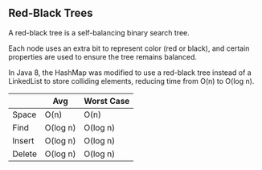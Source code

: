 ## Red-Black Trees
A red-black tree is a self-balancing binary search tree.

Each node uses an extra bit to represent color (red or black), and certain properties are used to ensure the tree remains balanced.

In Java 8, the HashMap was modified to use a red-black tree instead of a LinkedList to store colliding elements, reducing time from O(n) to O(log n).

|   	 |   Avg	 | Worst Case  	|
|---	 |---     	 |---	        |
| Space  | O(n)      | O(n)         |
| Find   | O(log n)  | O(log n)     |
| Insert | O(log n)  | O(log n)     |
| Delete | O(log n)  | O(log n)     |